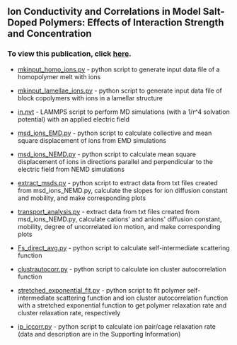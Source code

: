 ## Ion Conductivity and Correlations in Model Salt-Doped Polymers: Effects of Interaction Strength and Concentration
### To view this publication, click [here](https://pubs.acs.org/doi/10.1021/acs.macromol.0c00216). 

- [mkinput_homo_ions.py](https://github.com/hall-polymers/published-work/blob/master/2020-shen2020ion/mkinput_homo_ions.py) - python script to generate input data file of a homopolymer melt with ions

- [mkinput_lamellae_ions.py](https://github.com/hall-polymers/published-work/blob/master/2020-shen2020ion/mkinput_lamellae_ions.py) - python script to generate input data file of block copolymers with ions in a lamellar structure

- [in.nvt](https://github.com/hall-polymers/published-work/blob/master/2020-shen2020ion/in.nvt) - LAMMPS script to perform MD simulations (with a 1/r^4 solvation potential) with an applied electric field

- [msd_ions_EMD.py](https://github.com/hall-polymers/published-work/blob/master/2020-shen2020ion/msd_ions_emd.py) - python script to calculate collective and mean square displacement of ions from EMD simulations

- [msd_ions_NEMD.py](https://github.com/hall-polymers/published-work/blob/master/2020-shen2020ion/msd_ions_nemd.py) - python script to calculate mean square displacement of ions in directions parallel and perpendicular to the electric field from NEMD simulations

- [extract_msds.py](https://github.com/hall-polymers/published-work/blob/master/2020-shen2020ion/extract_msds.py) - python script to extract data from txt files created from msd_ions_NEMD.py, calculate the slopes for ion diffusion constant and mobility, and make corresponding plots

- [transport_analysis.py](ttps://github.com/hall-polymers/published-work/blob/master/2020-shen2020ion/transport_analysis.py) - extract data from txt files created from msd_ions_NEMD.py, calculate cations' and anions' diffusion constant, mobility, degree of uncorrelated ion motion, and make corresponding plots

- [Fs_direct_avg.py](ttps://github.com/hall-polymers/published-work/blob/master/2020-shen2020ion/fs_direct_avg.py) - python script to calculate self-intermediate scattering function

- [clustrautocorr.py](ttps://github.com/hall-polymers/published-work/blob/master/2020-shen2020ion/clustrautocorr.py) - python script to calculate ion cluster autocorrelation function

- [stretched_exponential_fit.py](ttps://github.com/hall-polymers/published-work/blob/master/2020-shen2020ion/stretched_exponential_fit.py) - python script to fit polymer self-intermediate scattering function and ion cluster autocorrelation function with a stretched exponential function to get polymer relaxation rate and cluster relaxation rate, respectively

- [ip_iccorr.py](ttps://github.com/hall-polymers/published-work/blob/master/2020-shen2020ion/ip_iccorr.py) - python script to calculate ion pair/cage relaxation rate (data and description are in the Supporting Information)
